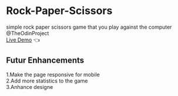 # Rock-Paper-Scissors
simple rock paper scissors game that you play against the computer @TheOdinProject  <br>
[Live Demo](https://saifeddineboudokhane.github.io/Rock-Paper-Scissors/) :point_left:  <br>
## Futur Enhancements
1.Make the page responsive for mobile  <br>
2.Add more statistics to the game  <br>
3.Anhance designe  <br>
